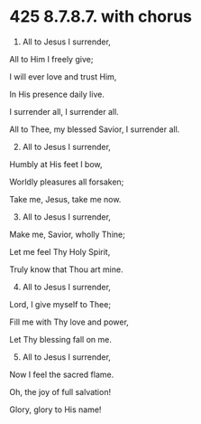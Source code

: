 # 425 8.7.8.7. with chorus

1.  All to Jesus I surrender,

All to Him I freely give;

I will ever love and trust Him,

In His presence daily live.

I surrender all, I surrender all.

All to Thee, my blessed Savior, I surrender all.

2.  All to Jesus I surrender,

Humbly at His feet I bow,

Worldly pleasures all forsaken;

Take me, Jesus, take me now.

3.  All to Jesus I surrender,

Make me, Savior, wholly Thine;

Let me feel Thy Holy Spirit,

Truly know that Thou art mine.

4.  All to Jesus I surrender,

Lord, I give myself to Thee;

Fill me with Thy love and power,

Let Thy blessing fall on me.

5.  All to Jesus I surrender,

Now I feel the sacred flame.

Oh, the joy of full salvation!

Glory, glory to His name!

